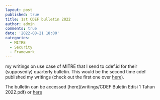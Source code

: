 ```yaml
---
layout: post
published: true
title: 1st CDEF bulletin 2022
author: admin
comments: true
date: '2022-08-21 18:00'
categories:
  - MITRE
  - Security
  - Framework
---
```


my writings on use case of MITRE that I send  to cdef.id for their (supposedly) quarterly bulletin.
This would be the second time cdef published my writings (check out the first one over [here](https://aldosimon.com/the-fault-in-our-shell/)).

The bulletin can be accessed [here](writings/CDEF Buletin Edisi 1 Tahun 2022.pdf) or [here](https://cdef.id/cdef-buletin-edisi-1-2022/)
